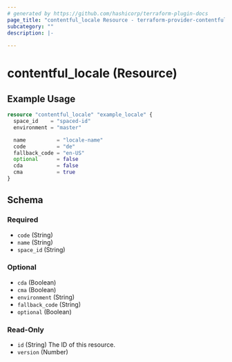 ```yaml
---
# generated by https://github.com/hashicorp/terraform-plugin-docs
page_title: "contentful_locale Resource - terraform-provider-contentful"
subcategory: ""
description: |-
  
---
```


# contentful_locale (Resource)



## Example Usage

```terraform
resource "contentful_locale" "example_locale" {
  space_id    = "spaced-id"
  environment = "master"

  name          = "locale-name"
  code          = "de"
  fallback_code = "en-US"
  optional      = false
  cda           = false
  cma           = true
}
```

<!-- schema generated by tfplugindocs -->
## Schema

### Required

- `code` (String)
- `name` (String)
- `space_id` (String)

### Optional

- `cda` (Boolean)
- `cma` (Boolean)
- `environment` (String)
- `fallback_code` (String)
- `optional` (Boolean)

### Read-Only

- `id` (String) The ID of this resource.
- `version` (Number)
